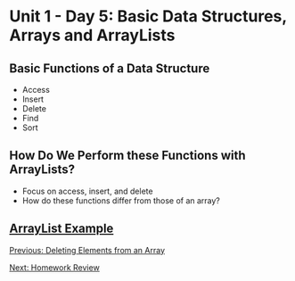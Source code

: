 # Unit 1 - Day 5: Basic Data Structures, Arrays and ArrayLists

## Basic Functions of a Data Structure
  * Access
  * Insert
  * Delete
  * Find
  * Sort

## How Do We Perform these Functions with ArrayLists?
  * Focus on access, insert, and delete
  * How do these functions differ from those of an array?

## [ArrayList Example](https://github.com/blwatkins/Data-Structures-From-A-New-Perspective/tree/master/1_Introduction/LectureExamples/Day5/ArrayLists)

[Previous: Deleting Elements from an Array](homework1.md)

[Next: Homework Review](day6.md)

